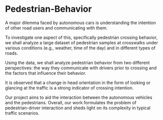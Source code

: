 # Pedestrian-Behavior

A major dilemma faced by autonomous cars is understanding the intention of other road users and communicating with them.


To investigate one aspect of this, specifically pedestrian crossing behavior, we shall analyze a large dataset of pedestrian samples at crosswalks under various conditions (e.g., weather, time of the day) and in different types of roads.


Using the data, we shall analyze pedestrian behavior from two different perspectives: the way they communicate with drivers prior to crossing and the factors that influence their behavior.

It is observed that a change in head orientation in the form of looking or glancing at the traffic is a strong indicator of crossing intention.


Our project aims to aid the interaction between the autonomous vehicles and the pedestrians. Overall, our work formulates the problem of pedestrian-driver interaction and sheds light on its complexity in typical traffic scenarios.
